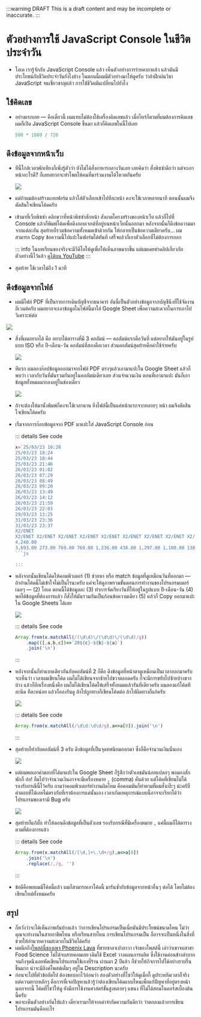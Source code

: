 :::warning DRAFT
This is a draft content and may be incomplete or inaccurate.
:::

# ตัวอย่างการใช้ JavaScript Console ในชีวิตประจำวัน

- โอเค เรารู้จักกับ JavaScript Console แล้ว เห็นตัวอย่างการร่ายคาถาแล้ว แล้วมันมีประโยชน์กับชีวิตประจำวันยังไงบ้าง
ในตอนนี้ผมมีตัวอย่างมาให้ดูครับ
ว่าถ้าฝึกฝนวิชา JavaScript จนเชี่ยวชาญแล้ว การใช้ชีวิตมันเปลี่ยนไปยังไง

## ใช้คิดเลข

- อย่างแรกเลย — คือเดี๋ยวนี้ ผมแทบไม่ต้องใช้เครื่องคิดเลขแล้ว เมื่อไหร่ก็ตามที่ผมต้องการคิดเลข ผมก็เปิด JavaScript Console ขึ้นมา แล้วก็คิดเลขในนี้ไปเลย

    ```js
    500 * 1080 / 720
    ```

## ดึงข้อมูลจากหน้าเว็บ

- ทีนี้ใกล้เวลาพักเทียงก็เพิ่งรู้ตัวว่า ยังไม่ได้สั่งอาหารกลางวันเลย เลยคิดว่า สั่งพิซซ่าดีกว่า แต่จะเอาหน้าอะไรดี? ก็เลยอยากจะทำโพลให้คนที่มาร่วมงานได้โหวตกันครับ

    ![](https://im.dt.in.th/ipfs/bafybeicziqeguwwqdpftdglhnj5r3cf5suksts7xcdp3sopajxdgmgmo7q/image.png)

- แต่ถ้าผมต้องสร้างแบบฟอร์ม แล้วใส่ตัวเลือกเข้าไปทีละหน้า คงจะใช้เวลาหลายนาที ตอนนั้นผมจึงตัดสินใจเขียนโค้ดครับ
- เข้ามาที่เว็บพิซซ่า คลิกขวาที่หน้าพิซซ่าสักหน้า สังเกตโครงสร้างของหน้าเว็บ แล้วก็ไปที่ Console แล้วก็พิมพ์โค้ดเพื่อดึงออบเจกต์ที่อยู่บนหน้าเว็บนั้นออกมา หลังจากนั้นก็ดึงข้อความมาจากแต่ละอัน สุดท้ายก็รวมข้อความทั้งหมดเข้าด้วยกัน ให้กลายเป็นข้อความเดียวครับ… ผมสามารถ Copy ข้อความนี้ไปแปะในฟอร์มได้ทันที เสร็จแล้วก็เอาตัวเลือกที่ไม่ต้องการออก

    ::: info
    ในบทเรียนของจริงจะมีวีดีโอให้ดูเพื่อให้เห็นภาพมากขึ้น แต่ผมเคยทำคลิปเกี่ยวกับตัวอย่างนี้ไว้แล้ว [ดูได้บน YouTube](https://www.youtube.com/watch?v=IdFX7nwD744&t=1414s)
    :::

- สุดท้าย ใช้เวลาไม่ถึง 1 นาที

## ดึงข้อมูลจากไฟล์

- ผมมีไฟล์ PDF ที่เป็นรายการเดินบัญชีจากธนาคาร
  อันนี้เป็นตัวอย่างข้อมูลจากบัญชีนึงที่ใช้จัดงานอีเวนต์ครับ
  ผมอยากจะเอาข้อมูลในไฟล์นี้มาใส่ Google Sheet เพื่อความสะดวกในการเอาไปวิเคราะห์ต่อ

![](https://im.dt.in.th/ipfs/bafybeidk6gyrudcp2panl4pwscswdwhzcpucagsk4hwgeb2vtfddtsztxu/image.png)

- สิ่งที่ผมอยากได้ คือ อยากได้ตารางที่มี 3 คอลัมน์ — คอลัมน์แรกคือวันที่ แต่อยากให้มันอยู่ในรูปแบบ ISO หรือ ปี-เดือน-วัน
    คอลัมน์ที่สองคือเวลา
    ส่วนคอลัมน์สุดท้ายคือค่าใช้จ่ายครับ

    ![](https://im.dt.in.th/ipfs/bafybeid7l5zkvgy3rxub6jojb35rsqwe6f52nrpxehfo3xbxvm6rojuiou/image.png)

- ทีแรก ผมลองก๊อปข้อมูลออกมาจากไฟล์ PDF ตรงๆแล้วเอามาแปะใน Google Sheet แล้วก็พบว่า เวลากับวันที่มันรวมกันอยู่ในคอลัมน์เดียวเลย ส่วนจำนวนเงิน ตอนที่เอามาแปะ มันก็เอาข้อมูลทั้งหมดมากองอยู่ในช่องเดียว

    ![](https://im.dt.in.th/ipfs/bafybeidt3byg7uwulytmmwddlzdj6wnasbuhqez2mj4o3uvkqx3dph7rta/image.png)

- ถ้าจะต้องให้มานั่งพิมพ์ก็คงจะใช้เวลานาน ยิ่งไฟล์นี้เป็นแค่หน้าแรกจากหลายๆ หน้า ผมจึงตัดสินใจเขียนโค้ดครับ

- เริ่มจากการก๊อบข้อมูลจาก PDF มาแปะใส่ JavaScript Console ก่อน

    ::: details See code

    ```js
    x=`25/03/23 16:28
    25/03/23 18:24
    25/03/23 18:44
    25/03/23 21:46
    26/03/23 01:02
    26/03/23 07:29
    26/03/23 08:49
    26/03/23 09:20
    26/03/23 13:49
    26/03/23 14:12
    26/03/23 21:59
    26/03/23 22:03
    29/03/23 13:25
    31/03/23 23:36
    31/03/23 23:37
    X2/ENET
    X2/ENET X2/ENET X2/ENET X2/ENET X2/ENET X2/ENET X2/ENET X2/ENET X2/ENET X2/ENET X2/ENET X2/ENET X2/ENET X2/ENET
    4,240.00
    3,693.00 273.00 769.00 769.00 1,236.00 438.00 1,297.00 1,100.00 138.00 65.00 4,442.00 958.00 640.00 4,401.00`
    ```js

    :::

- หลังจากนั้นเขียนโค้ดให้คอมพิวเตอร์ (1) ช่วยหา หรือ match ข้อมูลที่ดูเหมือนวันที่ออกมา — ถ้าอ่านโค้ดนี้ไม่เข้าใจไม่เป็นไรนะครับ แค่จะให้ดูภาพรวมขั้นตอนการทำงานของโปรแกรมเมอร์เฉยๆ — (2) โอเค ตอนนี้ได้ข้อมูลละ
    (3) ทำการจัดเรียงวันที่ให้อยู่ในรูปแบบ ปี-เดือน-วัน
    (4) พอได้ข้อมูลที่ต้องการแล้ว ก็สั่งให้มันรวมกันเป็นก้อนข้อความเดียว
    (5) แล้วก็ Copy ออกมาแปะใน Google Sheets ได้เลย

    ![](https://im.dt.in.th/ipfs/bafybeigg3u7dht76k5qddtci54ilcgsnwi5fwkssp4t7zltxewow5m5nka/image.png)

    ::: details See code
    ```js
    Array.from(x.matchAll(/(\d\d)\/(\d\d)\/(\d\d)/g))
        .map(([,a,b,c])=>`20${c}-${b}-${a}`)
        .join('\n')
    ```
    :::

- หลังจากนั้นก็ทำแบบเดียวกันกับคอลัมน์ที่ 2
    ก็คือ ดึงข้อมูลที่หน้าตาดูเหมือนเป็นเวลาออกมาครับ
    จะเห็นว่า เวลาผมเขียนโค้ด ผมไม่ได้เขียนจากซ้ายไปขวาตลอดครับ ก็จะมีการขยับไปซ้ายบ้างขวาบ้าง
    แล้วก็อีกเรื่องหนึ่งคือ ผมไม่ได้เขียนโค้ดให้เสร็จทั้งหมดแล้วรันทีเดียวครับ
    ผมลองแก้โค้ดทีละนิด ทีละหน่อย แล้วก็ลองรันดู
    ถ้าไปถูกทางก็เขียนโค้ดต่อ
    ถ้าไปผิดทางก็แก้ครับ

    ![](https://im.dt.in.th/ipfs/bafybeigun6n2g77a4t4edokjehxrpv3ivzimjcozfjw4l6iuje7vhslfwa/image.png)

    ::: details See code
    ```js
    Array.from(x.matchAll(/\d\d:\d\d/g),a=>a[0]).join('\n')
    ```
    :::

- สุดท้ายก็ทำกับคอลัมน์ที่ 3 ครับ
    ดึงข้อมูลที่เป็นจุดทศนิยมออกมา ซึ่งก็คือจำนวนเงินนั่นเอง

    ![](https://im.dt.in.th/ipfs/bafybeidatqmb4nfpyntvzqh2rymwoy72nwk3upclwjox4fpvaadjecnzny/image.png)

- แต่ผมพอเอาคำตอบที่ได้มาแปะใน Google Sheet ก็รู้สึกว่าตัวเลขมันน้อยแปลกๆ
    พอมองสักพักก็ อ๋อ! ลืมไปว่าจำนวนเงินอาจจะมีเครื่องหมาย `,` (comma) คั่นด้วย แต่โค้ดที่เขียนไม่ได้รองรับกรณีนี้ไว้ครับ
    ถามว่าคอมพิวเตอร์ทำงานผิดไหม คือคอมมันก็ทำตามที่ผมสั่งเป๊ะๆ น่ะครับื
    คำตอบที่ได้เลยไม่ตรงกับที่เราต้องการแค่นั้นเอง
    เวลาเกิดเหตุการณ์แบบนี้อาจจะเรียกได้ว่าโปรแกรมของเรามี Bug ครับ

    ![](https://im.dt.in.th/ipfs/bafybeibemyqxaj4meydhllbfd64wikwpgsk5ct6y2zemjdjrfjsmjm52d4/image.png)

- สุดท้ายก็แก้บั๊ก ทำให้ตอนดึงข้อมูลที่เป็นตัวเลข รองรับกรณีที่มีเครื่องหมาย `,` แค่นี้ผมก็ได้ตารางตามที่ต้องการแล้ว

    ::: details See code
    ```js
    Array.from(x.matchAll(/[\d,]+\.\d+/g),a=>a[0])
        .join('\n')
        .replace(/,/g, '')
    ```
    :::

- ข้อดีคือพอผมมีโค้ดนี้แล้ว ผมก็สามารถเอาโค้ดนี้ มารันซ้ำกับข้อมูลจากหน้าอื่นๆ ต่อได้ โดยไม่ต้องเขียนใหม่ทั้งหมดครับ

## สรุป

- ก็หวังว่าจะได้เห็นภาพกันบ้างแล้ว ว่าการเขียนโปรแกรมเป็นเนี่ยมันมีประโยชน์ขนาดไหน ไม่ว่าคุณจะทำงานในสายอาชีพไหน หรือเรียนสายไหน การเขียนโปรแกรมเป็น ก็อาจจะเป็นหนึ่งในสิ่งที่ช่วยให้อำนวยความสะดวกในชีวิตได้ครับ
- ผมนึกถึง[โพสต์นี้ของเพจ Phoenix Lava](https://www.facebook.com/PhoenixLava/posts/pfbid02w4wg6G5vDf6mQPeWKcwvimRKPQAHj64YkR2UbVfxeXN59Uof6kVKrQnq9gJcKCHHl) ที่ขายซาลาเปาลาวา เจ้าของโพสต์นี้ เล่าว่าเขาจบสาขา Food Science ไม่ได้จบสายคอมเลย เดิมใช้ Excel วางแผนการผลิต ซึ่งใช้งานค่อนข้างลำบาก จนถึงจุดนึงเลยหัดเขียนโปรแกรมใช้เองที่ร้าน ผ่านมา 2 ปีแล้ว ก็ช่วยให้กิจการไปได้อย่างราบรื่นขึ้นมาก น่าจะมีลิงค์โพสต์เต็มๆ อยู่ใน Description นะครับ
- ก่อนจะไปที่หัวข้อถัดไป ต้องขอบอกไว้ก่อนว่า สองตัวอย่างที่โชว์ให้ดูเมื่อกี๊ ดูประหยัดเวลาก็จริง แต่ความยากหลักๆ คือการที่เจอปัญหาแล้วรู้ว่าต้องเขียนโค้ดแบบไหนเพื่อแก้ปัญหาที่อยู่ตรงหน้า นอกจากนี้ โค้ดที่โชว์ให้ดู ยังมีการใช้งานศาสตร์ขั้นสูงหลายๆ แขนง ที่ไม่ได้สอนในคอร์สเบื้องต้นนี้ครับ
- พอจะเห็นตัวอย่างกันไปแล้ว เดี๋ยวเรามาให้จากคำจำกัดความกันดีกว่า ว่าตกลงแล้วการเขียนโปรแกรมมันคืออะไร
